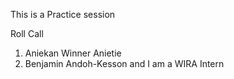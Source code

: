 This is a Practice session

Roll Call

1. Aniekan Winner Anietie
2. Benjamin Andoh-Kesson and I am a WIRA Intern